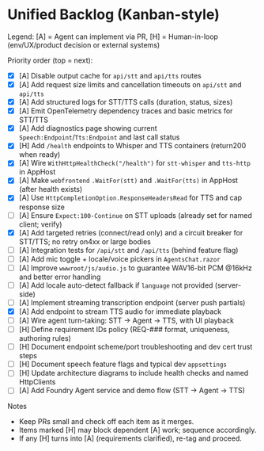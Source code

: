 # Unified Backlog (Kanban-style)

Legend: [A] = Agent can implement via PR, [H] = Human-in-loop (env/UX/product decision or external systems)

Priority order (top = next):

- [x] [A] Disable output cache for `api/stt` and `api/tts` routes
- [x] [A] Add request size limits and cancellation timeouts on `api/stt` and `api/tts`
- [x] [A] Add structured logs for STT/TTS calls (duration, status, sizes)
- [x] [A] Emit OpenTelemetry dependency traces and basic metrics for STT/TTS
- [x] [A] Add diagnostics page showing current `Speech:Endpoint`/`Tts:Endpoint` and last call status
- [x] [H] Add `/health` endpoints to Whisper and TTS containers (return200 when ready)
- [x] [A] Wire `WithHttpHealthCheck("/health")` for `stt-whisper` and `tts-http` in AppHost
- [x] [A] Make `webfrontend` `.WaitFor(stt)` and `.WaitFor(tts)` in AppHost (after health exists)
- [x] [A] Use `HttpCompletionOption.ResponseHeadersRead` for TTS and cap response size
- [ ] [A] Ensure `Expect:100-Continue` on STT uploads (already set for named client; verify)
- [x] [A] Add targeted retries (connect/read only) and a circuit breaker for STT/TTS; no retry on4xx or large bodies
- [ ] [A] Integration tests for `/api/stt` and `/api/tts` (behind feature flag)
- [ ] [A] Add mic toggle + locale/voice pickers in `AgentsChat.razor`
- [ ] [A] Improve `wwwroot/js/audio.js` to guarantee WAV16-bit PCM @16kHz and better error handling
- [ ] [A] Add locale auto-detect fallback if `language` not provided (server-side)
- [ ] [A] Implement streaming transcription endpoint (server push partials)
- [x] [A] Add endpoint to stream TTS audio for immediate playback
- [ ] [A] Wire agent turn-taking: STT -> Agent -> TTS, with UI playback
- [ ] [H] Define requirement IDs policy (REQ-### format, uniqueness, authoring rules)
- [ ] [H] Document endpoint scheme/port troubleshooting and dev cert trust steps
- [ ] [H] Document speech feature flags and typical dev `appsettings`
- [ ] [H] Update architecture diagrams to include health checks and named HttpClients
- [ ] [A] Add Foundry Agent service and demo flow (STT -> Agent -> TTS)

Notes
- Keep PRs small and check off each item as it merges.
- Items marked [H] may block dependent [A] work; sequence accordingly.
- If any [H] turns into [A] (requirements clarified), re-tag and proceed.
